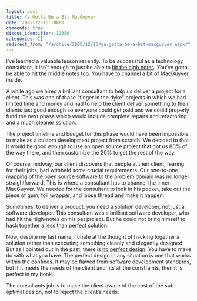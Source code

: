 ```yaml
---
layout: post
title: Ya Gotta Be a Bit MacGuyver
date: 2005-12-16 -0800
comments: true
disqus_identifier: 11350
categories: []
redirect_from: "/archive/2005/12/15/ya-gotta-be-a-bit-macguyver.aspx/"
---
```


I’ve learned a valuable lesson recently. To be successful as a
technology consultant, it isn’t enough to just be able to [hit the high
notes](http://www.joelonsoftware.com/articles/HighNotes.html). You’ve
gotta be able to hit the middle notes too. You have to channel a bit of
MacGuyver inside.

A while ago we hired a brilliant consultant to help us deliver a project
for a client. This was one of those “finger in the dyke” projects in
which we had limited time and money and had to help the client deliver
something to their clients just good enough so everyone could get paid
and we could properly fund the next phase which would include complete
repairs and refactoring and a much cleaner solution.

The project timeline and budget for this phase would have been
impossible to make as a custom development project from scratch. We
decided to that it would be good enough to use an open source project
that got us 80% of the way there, and then customize the 20% to get the
rest of the way.

Of course, midway, our client discovers that people at their client,
fearing for their jobs, had withheld some crucial requirements. Our
one-to-one mapping of the open source software to the problem domain was
no longer straightforward. This is where a consultant has to channel the
inner MacGuyver. We needed for the consultant to look in his pocket,
take out the piece of gum, foil wrapper, and loose thread and make it
happen.

Sometimes, to deliver a product, you need a solution developer, not just
a software developer. This consultant was a brilliant software
developer, who had hit the high-notes on his pet project. But he could
not bring himself to hack together a less than perfect solution.

Now, despite my last name, I chafe at the thought of hacking together a
solution rather than executing something cleanly and elegantly designed.
But as I pointed out in the past, there is [no perfect
design](http://haacked.com/archive/2005/05/31/ThereIsNoPerfectDesign.aspx).
You have to make do with what you have. The perfect design in any
situation is one that works within the confines. It may be flawed from
software development standards, but if it meets the needs of the client
and fits all the constraints, then it is perfect in my book.

The consultants job is to make the client aware of the cost of the
sub-optimal design, not to reject the client’s needs.

